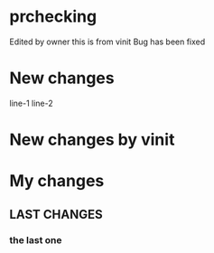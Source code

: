 # prchecking
Edited by owner
this is from vinit
Bug has been fixed
# New changes
line-1
line-2
# New changes by vinit
# My changes
## LAST CHANGES
### the last one

